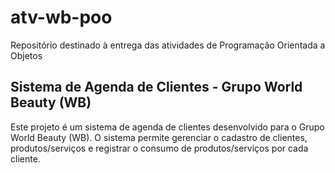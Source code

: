 # atv-wb-poo
Repositório destinado à entrega das atividades de Programação Orientada a Objetos
## Sistema de Agenda de Clientes - Grupo World Beauty (WB)
Este projeto é um sistema de agenda de clientes desenvolvido para o Grupo World Beauty (WB). O sistema permite gerenciar o cadastro de clientes, produtos/serviços e registrar o consumo de produtos/serviços por cada cliente.
